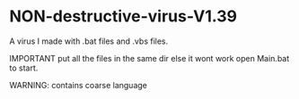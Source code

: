 # NON-destructive-virus-V1.39
A virus I made with .bat files and .vbs files.


IMPORTANT put all the files in the same dir else it wont work
open Main.bat to start.

WARNING:
contains coarse language
